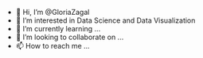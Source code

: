 - 👋 Hi, I’m @GloriaZagal
- 👀 I’m interested in Data Science and Data Visualization
- 🌱 I’m currently learning ...
- 💞️ I’m looking to collaborate on ...
- 📫 How to reach me ...

<!---
GloriaZagal/GloriaZagal is a ✨ special ✨ repository because its `README.md` (this file) appears on your GitHub profile.
You can click the Preview link to take a look at your changes.
--->
